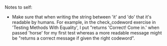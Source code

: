 Notes to self: 

- Make sure that when writing the string between 'it' and 'do' that it's readable by humans. For example, in the check_codeword exercise in 'Testing Methods With Equality', I put "returns 'Correct! Come in.' when passed 'horse' for my first test whereas a more readable message might be "returns a correct message if given the right codeword".
